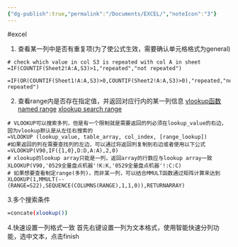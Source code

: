 ```yaml
---
{"dg-publish":true,"permalink":"/Documents/EXCEL/","noteIcon":"3"}
---
```


#excel
1. 查看某一列中是否有重复项(为了使公式生效，需要确认单元格格式为general)
```excel
# check which value in col S3 is repeated with col A in sheet
=IF(COUNTIF(Sheet2!A:A,S3)>1,"repeated","not repeated")

=IF(OR(COUNTIF(Sheet1!A:A,S3)>0,COUNTIF(Sheet2!A:A,S3)>0),"repeated,"not repeated")
```
2. 查看range内是否存在指定值，并返回对应行内的某一列信息
[vlookup函数](https://zh-cn.extendoffice.com/excel/functions/excel-vlookup-function.html)
[named range](https://exceljet.net/glossary/named-range)
[xlookup search range](https://exceljet.net/formulas/xlookup-match-any-column)
```excel
# VLOOKUP可以搜索多列，但是有一个限制就是需要返回的列必须在lookup_value的右边，因为vlookup默认是从左往右搜索的
=VLOOKUP (lookup_value, table_array, col_index, [range_lookup])
#如果返回的列在需要查找列的左边，可以通过将返回列复制到右边或者使用以下公式
=VLOOKUP(V90,IF({1,0},D:D,A:A),2,0)
# xlookup的lookup array只能是一列，返回array的行数应与lookup array一致
XLOOKUP(V90,'0529全量盘点机器'!K:K,'0529全量盘点机器'!:C:C)
# 如果想要查看制定range(多列)，而非某一列，可以结合MMULT函数通过矩阵计算来达到
XLOOKUP(1,MMULT(--(RANGE=S22),SEQUENCE(COLUMNS(RANGE),1,1,0)),RETURNARRAY)
```


3.多个搜索条件
```bash
=concate(xlookup())
```
4.快速设置一列格式一致
首先右键设置一列为文本格式，使用智能快速分列功能，选中文本，点击finish